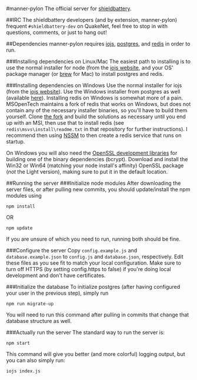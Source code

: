 #manner-pylon
The official server for [shieldbattery](https://github.com/tec27/shieldbattery).

##IRC
The shieldbattery developers (and by extension, manner-pylon) frequent `#shieldbattery-dev` on QuakeNet, feel free to stop in with questions, comments, or just to hang out!

##Dependencies
manner-pylon requires [iojs](http://iojs.org), [postgres](http://postgresql.org), and [redis](http://redis.io) in order to run.

###Installing dependencies on Linux/Mac
The easiest path to installing is to use the normal installer for node (from the [iojs website](http://iojs.org), and your OS' package manager (or [brew](http://brew.sh/) for Mac) to install postgres and redis.

###Installing dependencies on Windows
Use the normal installer for iojs (from the [iojs website](http://iojs.org)). Use the Windows installer from postgres as well (available [here](http://www.postgresql.org/download/windows/)). Installing redis on Windows is somewhat more of a pain. MSOpenTech maintains a fork of redis that works on Windows, but does not contain any of the necessary installer binaries, so you'll have to build them yourself. Clone [the fork](https://github.com/MSOpenTech/redis) and build the solutions as necessary until you end up with an MSI, then use that to install redis (see `redis\msvs\install\readme.txt` in that repository for further instructions). I recommend then using [NSSM](http://nssm.cc) to then create a redis service that runs on startup.

On Windows you will also need the [OpenSSL development libraries](http://slproweb.com/products/Win32OpenSSL.html) for building one of the binary dependencies (bcrypt). Download and install the Win32 or Win64 (matching your node install's affinity) OpenSSL package (*not* the Light version), making sure to put it in the default location.

##Running the server
###Initialize node modules
After downloading the server files, or after pulling new commits, you should update/install the npm modules using
```
npm install
```
OR
```
npm update
```
If you are unsure of which you need to run, running both should be fine.

###Configure the server
Copy `config.example.js` and `database.example.json` to `config.js` and `database.json`, respectively. Edit these files as you see fit to match your local configuration. Make sure to turn off HTTPS (by setting config.https to false) if you're doing local development and don't have certificates.

###Initialize the database
To initialize postgres (after having configured your user in the previous step), simply run
```
npm run migrate-up
```
You will need to run this command after pulling in commits that change that database structure as well.

###Actually run the server
The standard way to run the server is:
```
npm start
```
This command will give you better (and more colorful) logging output, but you can also simply run:
```
iojs index.js
```

